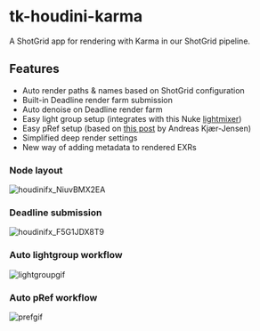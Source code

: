 # tk-houdini-karma
A ShotGrid app for rendering with Karma in our ShotGrid pipeline.

## Features
- Auto render paths & names based on ShotGrid configuration
- Built-in Deadline render farm submission
- Auto denoise on Deadline render farm
- Easy light group setup (integrates with this Nuke [lightmixer](https://github.com/BreakTools/LightGroupMixer))
- Easy pRef setup (based on [this post](https://www.andreaskj.com/live-pref-in-solaris/) by Andreas Kjær-Jensen)
- Simplified deep render settings
- New way of adding metadata to rendered EXRs

### Node layout
![houdinifx_NiuvBMX2EA](https://github.com/nfa-vfxim/tk-houdini-karma/assets/63094424/df814f86-8663-4db4-ae18-0052967e368e)

### Deadline submission
![houdinifx_F5G1JDX8T9](https://github.com/nfa-vfxim/tk-houdini-karma/assets/63094424/e3be7754-60e9-483f-824f-85b91083fc55)


### Auto lightgroup workflow
![lightgroupgif](https://github.com/nfa-vfxim/tk-houdini-karma/assets/63094424/9db08b40-bfaa-413c-a9c8-499fcad3a8c9)

### Auto pRef workflow
![prefgif](https://github.com/nfa-vfxim/tk-houdini-karma/assets/63094424/b78b3730-c179-4a45-872c-e6436e0531dd)
